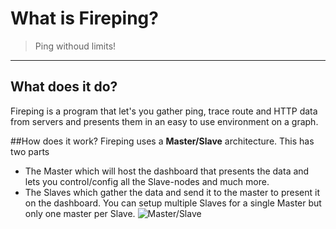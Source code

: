 # What is Fireping?
> Ping withoud limits!
---

## What does it do?
Fireping is a program that let's you gather ping, trace route and HTTP data from servers and presents them in an easy to use environment on a graph.

##How does it work?
Fireping uses a **Master/Slave** architecture. This has two parts
- The Master which will host the dashboard that presents the data and lets you control/config all the Slave-nodes and much more.
- The Slaves which gather the data and send it to the master to present it on the dashboard.
You can setup multiple Slaves for a single Master but only one master per Slave.
![Master/Slave](./assets/master-slave.png)